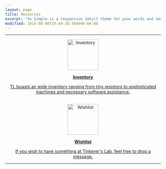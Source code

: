 ```yaml
---
layout: page
title: Resources
excerpt: "So Simple is a responsive Jekyll theme for your words and images."
modified: 2014-08-08T19:44:38.564948-04:00
---
```


---

<center>
	<a href="{{ site.url }}/inventory">
		<img src="{{ site.url }}/images/inventory.png" alt="Inventory" height="100" width="100">
		<p><b>Inventory</b></p>
		<p>TL boasts an wide inventory ranging from tiny resistors to sophisticated machines and necessary software assistance.</p>
	</a>
	<br>
	<!--<a href="/documentation">
<img src="/images/documentation.png" alt="Equipment Documentation" height="100" width="100">
					<p><b>Equipment Documentation</b></p>
					<p>Support documents for some of the equipments have been prepared by generous inputs of lab users, to assist other users.</p>
	</a>	
	<br>-->
	<a href="{{ site.url }}/wishlist">
<img src="{{ site.url }}/images/wishlist.png" alt="Wishlist" height="100" width="100">
					<p><b>Wishlist</b></p>
					<p>If you wish to have something at Tinkerer's Lab, feel free to drop a message.</p>
	</a>
</center>

---
